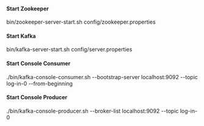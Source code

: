 #### Start Zookeeper
bin/zookeeper-server-start.sh config/zookeeper.properties

#### Start Kafka
bin/kafka-server-start.sh config/server.properties

#### Start Console Consumer
./bin/kafka-console-consumer.sh --bootstrap-server localhost:9092 --topic log-in-0 --from-beginning

#### Start Console Producer
 ./bin/kafka-console-producer.sh --broker-list localhost:9092 --topic log-in-0


